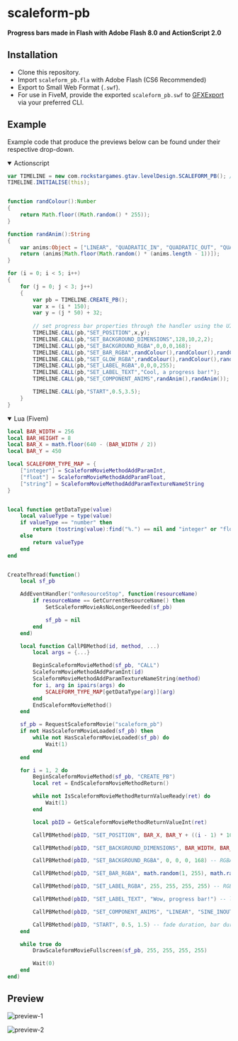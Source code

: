 # scaleform-pb

**Progress bars made in Flash with Adobe Flash 8.0 and ActionScript 2.0**

## Installation
- Clone this repository.
- Import ``scaleform_pb.fla`` with Adobe Flash (CS6 Recommended)
- Export to Small Web Format (``.swf``).
- For use in FiveM, provide the exported ``scaleform_pb.swf`` to [GFXExport](https://sourceforge.net/projects/btek-kingfish/files/CryENGINE%20Modded/Tools/GFxExport/) via your preferred CLI.

## Example
Example code that produce the previews below can be found under their respective drop-down.

<details open>
<summary>Actionscript</summary>

```as
var TIMELINE = new com.rockstargames.gtav.levelDesign.SCALEFORM_PB(); // Construct a progress bar handler
TIMELINE.INITIALISE(this);


function randColour():Number
{
	return Math.floor((Math.random() * 255));
}

function randAnim():String
{
	var anims:Object = ["LINEAR", "QUADRATIC_IN", "QUADRATIC_OUT", "QUADRATIC_INOUT", "CUBIC_IN", "CUBIC_OUT", "CUBIC_INOUT", "QUARTIC_IN", "QUARTIC_OUT", "QUARTIC_INOUT", "SINE_IN", "SINE_OUT", "SINE_INOUT", "BACK_IN", "BACK_OUT", "BACK_INOUT", "CIRCULAR_IN", "CIRCULAR_OUT", "CIRCULAR_INOUT"];
	return (anims[Math.floor(Math.random() * (anims.length - 1))]);
}

for (i = 0; i < 5; i++)
{
	for (j = 0; j < 3; j++)
	{
		var pb = TIMELINE.CREATE_PB();
		var x = (i * 150);
		var y = (j * 50) + 32;
	
        // set progress bar properties through the handler using the UID provided above
		TIMELINE.CALL(pb,"SET_POSITION",x,y);
		TIMELINE.CALL(pb,"SET_BACKGROUND_DIMENSIONS",128,10,2,2);
		TIMELINE.CALL(pb,"SET_BACKGROUND_RGBA",0,0,0,168);
		TIMELINE.CALL(pb,"SET_BAR_RGBA",randColour(),randColour(),randColour(),255);
		TIMELINE.CALL(pb,"SET_GLOW_RGBA",randColour(),randColour(),randColour(),(j === 0 ? 255 : 0));
		TIMELINE.CALL(pb,"SET_LABEL_RGBA",0,0,0,255);
		TIMELINE.CALL(pb,"SET_LABEL_TEXT","Cool, a progress bar!");
		TIMELINE.CALL(pb,"SET_COMPONENT_ANIMS",randAnim(),randAnim());

		TIMELINE.CALL(pb,"START",0.5,3.5);
	}
}
```
</details>

<details open>
<summary>Lua (Fivem)</summary>

```lua
local BAR_WIDTH = 256
local BAR_HEIGHT = 8
local BAR_X = math.floor(640 - (BAR_WIDTH / 2))
local BAR_Y = 450

local SCALEFORM_TYPE_MAP = {
    ["integer"] = ScaleformMovieMethodAddParamInt,
    ["float"] = ScaleformMovieMethodAddParamFloat,
    ["string"] = ScaleformMovieMethodAddParamTextureNameString
}


local function getDataType(value)
    local valueType = type(value)
    if valueType == "number" then
        return (tostring(value):find("%.") == nil and "integer" or "float")
    else
        return valueType
    end
end


CreateThread(function()
    local sf_pb

    AddEventHandler("onResourceStop", function(resourceName)
        if resourceName == GetCurrentResourceName() then
            SetScaleformMovieAsNoLongerNeeded(sf_pb)

            sf_pb = nil
        end
    end)

    local function CallPBMethod(id, method, ...)
        local args = {...}

        BeginScaleformMovieMethod(sf_pb, "CALL")
        ScaleformMovieMethodAddParamInt(id)
        ScaleformMovieMethodAddParamTextureNameString(method)
        for i, arg in ipairs(args) do
            SCALEFORM_TYPE_MAP[getDataType(arg)](arg)
        end
        EndScaleformMovieMethod()
    end

    sf_pb = RequestScaleformMovie("scaleform_pb")
    if not HasScaleformMovieLoaded(sf_pb) then
        while not HasScaleformMovieLoaded(sf_pb) do
            Wait(1)
        end
    end

    for i = 1, 2 do
        BeginScaleformMovieMethod(sf_pb, "CREATE_PB")
        local ret = EndScaleformMovieMethodReturn()

        while not IsScaleformMovieMethodReturnValueReady(ret) do
            Wait(1)
        end

        local pbID = GetScaleformMovieMethodReturnValueInt(ret)

        CallPBMethod(pbID, "SET_POSITION", BAR_X, BAR_Y + ((i - 1) * 100)) -- x position, y position

        CallPBMethod(pbID, "SET_BACKGROUND_DIMENSIONS", BAR_WIDTH, BAR_HEIGHT, 1, 1) -- bar width, bar height, padding top/bottom, paddng left/right

        CallPBMethod(pbID, "SET_BACKGROUND_RGBA", 0, 0, 0, 168) -- RGBA components for background

        CallPBMethod(pbID, "SET_BAR_RGBA", math.random(1, 255), math.random(1, 255), math.random(1, 255), 255) -- RGBA components for progress bar

        CallPBMethod(pbID, "SET_LABEL_RGBA", 255, 255, 255, 255) -- RGBA components for label

        CallPBMethod(pbID, "SET_LABEL_TEXT", "Wow, progress bar!") -- label text displayed above bar

        CallPBMethod(pbID, "SET_COMPONENT_ANIMS", "LINEAR", "SINE_INOUT") -- fade animation, bar animation

        CallPBMethod(pbID, "START", 0.5, 1.5) -- fade duration, bar duration
    end

    while true do
        DrawScaleformMovieFullscreen(sf_pb, 255, 255, 255, 255)

        Wait(0)
    end
end)
```

</details>


## Preview

![preview-1](https://user-images.githubusercontent.com/46630572/191607871-df5fddb0-ec23-46b0-b63b-21bd997e09f6.gif)

![preview-2](https://user-images.githubusercontent.com/46630572/191607887-368982f6-6d8a-4db5-bf67-ec20e0d6eca4.gif)